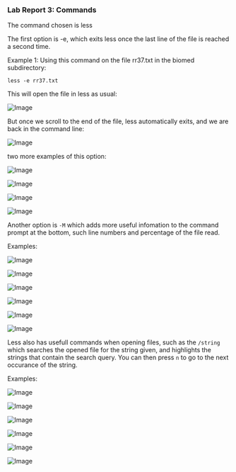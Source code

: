 ### Lab Report 3: Commands

The command chosen is less

The first option is -e, which exits less once the last line of the file is reached a second time.

Example 1: Using this command on the file rr37.txt in the biomed subdirectory:

```
less -e rr37.txt
```
This will open the file in less as usual:

![Image](https://amohamad1.github.io/cse15l-lab-reports/report3/screenshot1.png)

But once we scroll to the end of the file, less automatically exits, and we are back in the command line:

![Image](https://amohamad1.github.io/cse15l-lab-reports/report3/screenshot2.png)

two more examples of this option:

![Image](https://amohamad1.github.io/cse15l-lab-reports/report3/screenshot3.png)

![Image](https://amohamad1.github.io/cse15l-lab-reports/report3/screenshot4.png)


![Image](https://amohamad1.github.io/cse15l-lab-reports/report3/screenshot5.png)


![Image](https://amohamad1.github.io/cse15l-lab-reports/report3/screenshot6.png)


Another option is `-M` which adds more useful infomation to the command prompt at the bottom, such line numbers and percentage of the file read.

Examples: 


![Image](https://amohamad1.github.io/cse15l-lab-reports/report3/screenshot7.png)

![Image](https://amohamad1.github.io/cse15l-lab-reports/report3/screenshot8.png)


![Image](https://amohamad1.github.io/cse15l-lab-reports/report3/screenshot9.png)


![Image](https://amohamad1.github.io/cse15l-lab-reports/report3/screenshot10.png)


![Image](https://amohamad1.github.io/cse15l-lab-reports/report3/screenshot11.png)

![Image](https://amohamad1.github.io/cse15l-lab-reports/report3/screenshot12.png)


Less also has usefull commands when opening files, such as the `/string`  which searches the opened file for the string given, and highlights the strings that contain the search query. You can then press `n` to go to the next occurance of the string.

Examples:

![Image](https://amohamad1.github.io/cse15l-lab-reports/report3/screenshot13.png)

![Image](https://amohamad1.github.io/cse15l-lab-reports/report3/screenshot14.png)


![Image](https://amohamad1.github.io/cse15l-lab-reports/report3/screenshot15.png)


![Image](https://amohamad1.github.io/cse15l-lab-reports/report3/screenshot16.png)

![Image](https://amohamad1.github.io/cse15l-lab-reports/report3/screenshot17.png)


![Image](https://amohamad1.github.io/cse15l-lab-reports/report3/screenshot18.png)


